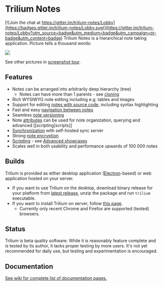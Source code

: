 # Trilium Notes

[![Join the chat at https://gitter.im/trilium-notes/Lobby](https://badges.gitter.im/trilium-notes/Lobby.svg)](https://gitter.im/trilium-notes/Lobby?utm_source=badge&utm_medium=badge&utm_campaign=pr-badge&utm_content=badge)
Trilium Notes is a hierarchical note taking application. Picture tells a thousand words:

![](https://raw.githubusercontent.com/wiki/zadam/trilium/images/screenshot.png)

See other pictures in [screenshot tour](https://github.com/zadam/trilium/wiki/Screenshot-tour).

## Features

* Notes can be arranged into arbitrarily deep hierarchy (tree)
   * Notes can have more than 1 parents - see [cloning](https://github.com/zadam/trilium/wiki/Cloning-notes)
* Rich WYSIWYG note editing including e.g. tables and images
* Support for editing [notes with source code](https://raw.githubusercontent.com/wiki/zadam/trilium/images/code-note.png), including syntax highlighting
* Fast and easy [navigation between notes](https://github.com/zadam/trilium/wiki/Note-navigation)
* Seamless [note versioning](https://github.com/zadam/trilium/wiki/Note-revisions)
* Note [attributes](https://github.com/zadam/trilium/wiki/Attributes) can be used for note organization, querying and advanced [[scripting|scripts]]
* [Synchronization](https://github.com/zadam/trilium/wiki/Synchronization) with self-hosted sync server
* Strong [note encryption](https://github.com/zadam/trilium/wiki/Protected-notes)
* [Scripting](https://github.com/zadam/trilium/wiki/Scripts) - see [Advanced showcases](https://github.com/zadam/trilium/wiki/Advanced-showcases)
* Scales well in both usability and performance upwards of 100 000 notes

## Builds

Trilium is provided as either desktop application ([Electron](https://electronjs.org)-based) or web application hosted on your server.

* If you want to use Trilium on the desktop, download binary release for your platform from [latest release](https://github.com/zadam/trilium/releases/latest), unzip the package and run ```trilium``` executable.
* If you want to install Trilium on server, follow [this page](https://github.com/zadam/trilium/wiki/Server-installation).
  * Currently only recent Chrome and Firefox are supported (tested) browsers.

## Status

Trilium is beta quality software. While it is reasonably feature complete and is tested by its author, it lacks proper testing by more users. It's not yet recommended for daily use, but testing and experimentation is encouraged.

## Documentation

[See wiki for complete list of documentation pages.](https://github.com/zadam/trilium/wiki/)